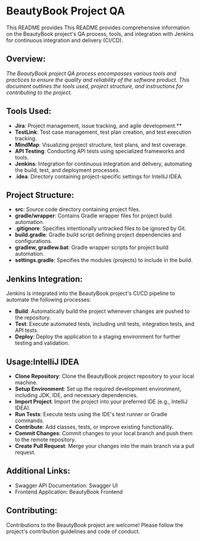 # **BeautyBook Project QA**
This README provides This README provides comprehensive information on the BeautyBook project's QA process, tools, 
and integration with Jenkins for continuous integration and delivery (CI/CD).

## Overview:
_The BeautyBook project QA process encompasses various tools and practices to ensure the quality and reliability of the software product. 
This document outlines the tools used, project structure, and instructions for contributing to the project._

## Tools Used:
* **Jira**: Project management, issue tracking, and agile development.**
* **TestLink**: Test case management, test plan creation, and test execution tracking.
* **MindMap**: Visualizing project structure, test plans, and test coverage.
* **API Testing**: Conducting API tests using specialized frameworks and tools.
* **Jenkins**: Integration for continuous integration and delivery, automating the build, test, and deployment processes.
* .**idea**: Directory containing project-specific settings for IntelliJ IDEA.

## Project Structure:
* **src**: Source code directory containing project files.
* **gradle/wrapper**: Contains Gradle wrapper files for project build automation.
* .**gitignore**: Specifies intentionally untracked files to be ignored by Git.
* **build.gradle**: Gradle build script defining project dependencies and configurations.
* **gradlew, gradlew.bat**: Gradle wrapper scripts for project build automation.
* **settings.gradle**: Specifies the modules (projects) to include in the build.

## Jenkins Integration:
Jenkins is integrated into the BeautyBook project's CI/CD pipeline to automate the following processes:
* **Build**: Automatically build the project whenever changes are pushed to the repository.
* **Test**: Execute automated tests, including unit tests, integration tests, and API tests.
* **Deploy**: Deploy the application to a staging environment for further testing and validation.

## Usage:IntelliJ IDEA
* **Clone Repository**: Clone the BeautyBook project repository to your local machine.
* **Setup Environment**: Set up the required development environment, including JDK, IDE, and necessary dependencies.
* **Import Project**: Import the project into your preferred IDE (e.g., IntelliJ IDEA).
* **Run Tests**: Execute tests using the IDE's test runner or Gradle commands.
* **Contribute**: Add classes, tests, or improve existing functionality.
* **Commit Changes**: Commit changes to your local branch and push them to the remote repository.
* **Create Pull Request**: Merge your changes into the main branch via a pull request.

## Additional Links:
* Swagger API Documentation: Swagger UI
* Frontend Application: BeautyBook Frontend

## Contributing:
Contributions to the BeautyBook project are welcome! Please follow the project's contribution guidelines and code of conduct.

